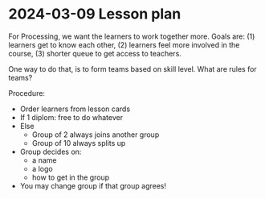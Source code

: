 # 2024-03-09 Lesson plan

For Processing, we want the learners to work together more.
Goals are: (1) learners get to know each other, (2) learners
feel more involved in the course, (3) shorter queue to get access to teachers.

One way to do that, is to form teams based on skill level.
What are rules for teams?

Procedure:

- Order learners from lesson cards
- If 1 diplom: free to do whatever
- Else
  - Group of 2 always joins another group
  - Group of 10 always splits up
- Group decides on:
  - a name 
  - a logo
  - how to get in the group
- You may change group if that group agrees!


